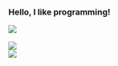 ### Hello, I like programming!

<a href="https://skillicons.dev">
    <img src="https://skillicons.dev/icons?i=py,js,css,html,react,node,tailwind" />
</a>
<br>
<br>
<a href="https://github.com/anuraghazra/github-readme-stats">
  <img src="https://github-readme-stats.vercel.app/api/top-langs/?username=erihedDev&layout=compact&hide=c,cmake,php,vim+script,objective-c,roff,makefile,lua,c%2B%2B,batchfile&theme=synthwave&langs_count=10&hide_border=true" />
</a>
<br>
<a href="https://github.com/anuraghazra/github-readme-stats">
  <img src="https://github-readme-stats.vercel.app/api?username=erihedDev&show_icons=true&theme=synthwave&count_private=true&hide_border=true" />
</a>
